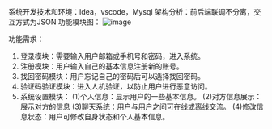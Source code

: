 系统开发技术和环境：Idea，vscode，Mysql
架构分析：前后端联调不分离，交互方式为JSON
功能模块图：
 ![image](https://user-images.githubusercontent.com/68339044/191028811-05b84b76-d0c9-4530-89cb-c35f6d7e982d.png)

功能需求：
1. 登录模块：需要输入用户邮箱或手机号和密码，进入系统。
2. 注册模块：用户输入自己的基本信息注册新的账号。
3. 找回密码模块：用户忘记自己的密码后可以选择找回密码。
4. 验证码验证模块：进入人机验证，以防止用户进行恶意访问。
2. 系统设置模块：
(1)个人信息：显示用户的一些基本信息。 
(2)对方信息展示：展示对方的信息
(3)聊天系统：用户与用户之间可在线或离线交流。
(4)修改信息状态：用户可修改自身状态和个人基本信息。
